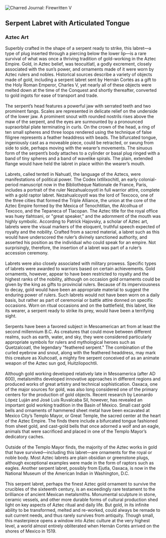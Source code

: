 <div class="artwork-of-the-day">
  <div class="container">
    <div class="img-wrapper">
      <img
        src="https://uploads6.wikiart.org/00294/images/aztec-art/serpent-labret-with-articulated-tongue.jpg!Large.jpg"
        alt="Charred Journal: Firewritten V" />
    </div>
    <div class="artwork-detail">
      <div class="artwork-origin"> 
        <h2 class="artwork-name">Serpent Labret with Articulated Tongue</h2>
        <h3 class="artist">
          Aztec Art
        </h3>
      </div>
      <p class="description">
        <span class="artwork-description-text ng-binding" ng-bind-html="viewModel.ArtworkOfTheDay.Description | unsafe">Superbly crafted in the shape of a serpent ready to strike, this labret—a type of plug inserted through a piercing below the lower lip—is a rare survival of what was once a thriving tradition of gold-working in the Aztec Empire. Gold, in Aztec belief, was teocuitlatl, a godly excrement, closely associated with the sun’s power, and ornaments made of it were worn by Aztec rulers and nobles. Historical sources describe a variety of objects made of gold, including a serpent labret sent by Hernán Cortés as a gift to the Holy Roman Emperor, Charles V, yet nearly all of these objects were melted down at the time of the Conquest and shortly thereafter, converted to gold ingots for ease of transport and trade.<br><br>The serpent’s head features a powerful jaw with serrated teeth and two prominent fangs. Scales are represented in delicate relief on the underside of the lower jaw. A prominent snout with rounded nostrils rises above the maw of the serpent, and the eyes are surmounted by a pronounced supraorbital plate terminating in curls. On the crown of the head, a ring of ten small spheres and three loops rendered using the technique of false filigree represents a feather headdress with beads. The bifurcated tongue, ingeniously cast as a moveable piece, could be retracted, or swung from side to side, perhaps moving with the wearer’s movements. The sinuous form of the serpent’s body attaches to a cylinder or basal plug ringed with a band of tiny spheres and a band of wavelike spirals. The plain, extended flange would have held the labret in place within the wearer’s mouth.<br><br>Labrets, called tentetl in Nahuatl, the language of the Aztecs, were manifestations of political power. The Codex Ixtlilxochitl, an early colonial-period manuscript now in the Bibliothèque Nationale de France, Paris, includes a portrait of the ruler Nezahualcoyotl in full warrior attire, complete with a gold raptor labret. Nezahualcoyotl was the lord of Texcoco, one of the three cities that formed the Triple Alliance, the union at the core of the Aztec Empire formed by the Mexica of Tenochtitlan, the Alcolhua of Texcoco, and the Tepaneca of Tlacopan. The Aztec title for the royal office was huey tlahtoani, or "great speaker," and the adornment of the mouth was highly symbolic. According to Patrick Hajovsky, a scholar of Aztec art, labrets were the visual markers of the eloquent, truthful speech expected of royalty and the nobility. Crafted from a sacred material, a labret such as this would have underscored the ruler’s divinely sanctioned authority, and asserted his position as the individual who could speak for an empire. Not surprisingly, therefore, the insertion of a labret was part of a ruler’s accession ceremony.<br><br>Labrets were also closely associated with military prowess. Specific types of labrets were awarded to warriors based on certain achievements. Gold ornaments, however, appear to have been restricted to royalty and the highest ranks of the nobility, although on occasion gold ornaments could be given by the king as gifts to provincial rulers. Because of its imperviousness to decay, gold would have been an appropriate material to suggest the enduring power of rulers. Such labrets would not have been worn on a daily basis, but rather as part of ceremonial or battle attire donned on specific occasions. Worn on ritual occasions and on the battlefield, this labret, like its wearer, a serpent ready to strike its prey, would have been a terrifying sight.<br><br>Serpents have been a favored subject in Mesoamerican art from at least the second millennium B.C. As creatures that could move between different realms, such as earth, water, and sky, they were considered particularly appropriate symbols for rulers and mythological heroes such as Quetzalcoatl, the legendary "feathered serpent." The combination of the curled eyebrow and snout, along with the feathered headdress, may mark this creature as Xiuhcoatl, a mighty fire serpent conceived of as an animate weapon of the Aztec sun god, Huitzilopochtli. <br><br>Although gold working developed relatively late in Mesoamerica (after AD 600), metalsmiths developed innovative approaches in different regions and produced works of great artistry and technical sophistication. Oaxaca, one of the major sources for gold, was also long considered one of the primary centers for the production of gold objects. Recent research by Leonardo López Luján and José Luis Ruvalcaba Sil, however, has revealed an important gold working tradition in the Basin of Mexico. Small cast gold bells and ornaments of hammered sheet metal have been excavated at Mexico City’s Templo Mayor, or Great Temple, the sacred center at the heart of the Aztec Empire. The finds there include a bifurcated tongue fashioned from sheet gold, and cast-gold bells that once adorned a wolf and an eagle, animals that were sacrificed and placed in one of the Templo Mayor’s dedicatory caches.<br><br>Outside of the Templo Mayor finds, the majority of the Aztec works in gold that have survived—including this labret—are ornaments for the royal or noble body. Most Aztec labrets are plain obsidian or greenstone plugs, although exceptional examples were made in the form of raptors such as eagles. Another serpent labret, possibly from Ejutla, Oaxaca, is now in the National Museum of the American Indian in Washington, D.C.<br><br>This serpent labret, perhaps the finest Aztec gold ornament to survive the crucibles of the sixteenth century, is an exceedingly rare testament to the brilliance of ancient Mexican metalsmiths. Monumental sculpture in stone, ceramic vessels, and other more durable forms of cultural production shed light on key aspects of Aztec ritual and daily life. But gold, in its infinite ability to be transformed, melted and re-worked, could always be remade to suit current needs, and thus rarely survives from antiquity. Though small, this masterpiece opens a window into Aztec culture at the very highest level, a world almost entirely obliterated when Hernán Cortés arrived on the shores of Mexico in 1519.</span>
                        <div class="text-shadow-container" ng-show="showShadow" style=""></div>
      </p>
    </div>
  </div>

</div>
